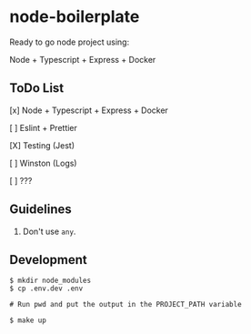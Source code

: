 # node-boilerplate

Ready to go node project using:

Node + Typescript + Express + Docker

## ToDo List

[x] Node + Typescript + Express + Docker

[ ] Eslint + Prettier

[X] Testing (Jest)

[ ] Winston (Logs)

[ ] ???

## Guidelines

1. Don't use `any`.

## Development

```
$ mkdir node_modules
$ cp .env.dev .env

# Run pwd and put the output in the PROJECT_PATH variable

$ make up
```
